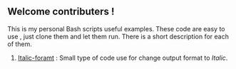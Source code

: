 ## Welcome contributers !

This is my personal Bash scripts useful examples.
These code are easy to use , just clone them and let them run.
There is a short description for each of them.

1. [Italic-foramt](Italic-foramt) : Small type of code use for change output format to *Italic*.
